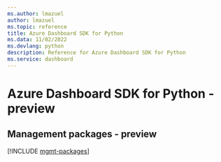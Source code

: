 ```yaml
---
ms.author: lmazuel
author: lmazuel
ms.topic: reference
title: Azure Dashboard SDK for Python
ms.data: 11/02/2022
ms.devlang: python
description: Reference for Azure Dashboard SDK for Python
ms.service: dashboard
---
```

# Azure Dashboard SDK for Python - preview

## Management packages - preview
[!INCLUDE [mgmt-packages](dashboard-mgmt-index.md)]